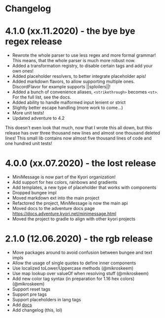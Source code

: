 # Changelog

# 4.1.0 (xx.11.2020) - the bye bye regex release

* Rewrote the whole parser to use less regex and more formal grammar!  
This means, that the whole parser is much more robust now.
* Added a transformation registry, to disable certain tags and add your own ones!
* Added placeholder resolvers, to better integrate placeholder apis!
* Added markdown flavors, to allow supporting multiple ones. DiscordFlavor for example supports ||sploilers||!
* Added a bunch of convenience aliases, `<strikethrough>` becomes `<st>`. For the full list, see the docs.
* Added ability to handle malformed input lenient or strict  
* Slightly better escape handling (more work to come...)
* More unit tests!
* Updated adventure to 4.2

This doesn't even look that much, now that I wrote this all down, but this release has over three thousand new lines and almost one thousand deleted lines!
This small lib contains now almost five thousand lines of code and one hundred unit tests!

# 4.0.0 (xx.07.2020) - the lost release

* MiniMessage is now part of the Kyori organization!
* Add support for hex colors, rainbows and gradients
* Add templates, a new type of placeholder that works with components
* Dropped bungee impl
* Moved markdown ext into the main project
* Refactored the project, MiniMessage is now the main api
* Moved docs to the adventure docs page https://docs.adventure.kyori.net/minimessage.html
* Moved the project to gradle to align with other kyori projects

# 2.1.0 (12.06.2020) - the rgb release

* Move packages around to avoid confusion between bungee and text impls
* Allow the usage of single quotes to define inner components
* Use localized toLower/Uppercase methods (@mikroskeem)
* Use map lookup over valueOf when resolving stuff (@mikroskeem)
* Add new color tag syntax (in preparation for 1.16 hex colors) (@mikroskeem)
* Support reset tags
* Support pre tags
* Support placeholders in lang tags
* Add [docs](/DOCS.md)
* Add changelog (this, lol)

